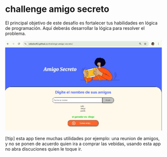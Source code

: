 # challenge amigo secreto
El principal objetivo de este desafío es fortalecer tus habilidades en lógica de programación. Aquí deberás desarrollar la lógica para resolver el problema.

![alt text](./assets/capamigosecreto.JPG)

[!tip] esta app tiene muchas utilidades por ejemplo: una reunion de amigos, y no se ponen de acuerdo quien ira a comprar las vebidas, usando esta app no abra discuciones quien le toque ir.
